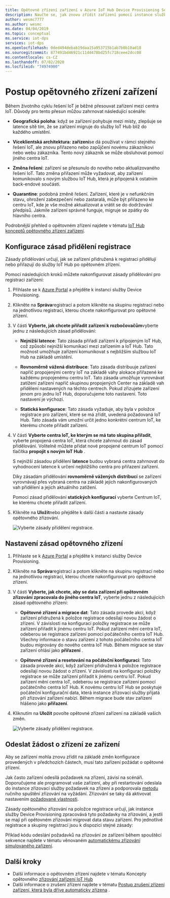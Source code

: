 ```yaml
---
title: Opětovné zřízení zařízení v Azure IoT Hub Device Provisioning Service
description: Naučte se, jak znovu zřídit zařízení pomocí instance služby Device Provisioning Service (DPS) a proč to může být nutné.
author: wesmc7777
ms.author: wesmc
ms.date: 04/04/2019
ms.topic: conceptual
ms.service: iot-dps
services: iot-dps
ms.openlocfilehash: 0ded494debab19daa15a953715b1ab7b0b10ad18
ms.sourcegitcommit: 877491bd46921c11dd478bd25fc718ceee2dcc08
ms.contentlocale: cs-CZ
ms.lasthandoff: 07/02/2020
ms.locfileid: "74974900"
---
```

# <a name="how-to-reprovision-devices"></a>Postup opětovného zřízení zařízení

Během životního cyklu řešení IoT je běžné přesouvat zařízení mezi centra IoT. Důvody pro tento přesun můžou zahrnovat následující scénáře:

* **Geografická poloha**: když se zařízení pohybuje mezi místy, zlepšuje se latence sítě tím, že se zařízení migruje do služby IoT Hub blíž do každého umístění.

* **Víceklientská architektura: zařízení**se dá používat v rámci stejného řešení IoT, ale znovu přiřazeno nebo zapůjčení novému zákazníkovi nebo webu zákazníka. Tento nový zákazník se může obsluhovat pomocí jiného centra IoT.

* **Změna řešení**: zařízení se přesunulo do nového nebo aktualizovaného řešení IoT. Tato změna přiřazení může vyžadovat, aby zařízení komunikovalo s novým službou IoT Hub, která je připojená k ostatním back-endové součásti. 

* **Quarantine**: podobná změně řešení. Zařízení, které je v nefunkčním stavu, ohrožení zabezpečení nebo zastaralá, může být přiřazeno ke centru IoT, kde je vše možné aktualizovat a vrátit se do dodržování předpisů. Jakmile zařízení správně funguje, migruje se zpátky do hlavního centra.

Podrobnější přehled o opětovném zřízení najdete v tématu [IoT Hub konceptů opětovného zřízení zařízení](concepts-device-reprovision.md).


## <a name="configure-the-enrollment-allocation-policy"></a>Konfigurace zásad přidělení registrace

Zásady přidělování určují, jak se zařízení přidružená k registraci přidělují nebo přiřazují do služby IoT Hub po opětovném zřízení.

Pomocí následujících kroků můžete nakonfigurovat zásady přidělování pro registraci zařízení:

1. Přihlaste se k [Azure Portal](https://portal.azure.com) a přejděte k instanci služby Device Provisioning.

2. Klikněte na **Správa**registrací a potom klikněte na skupinu registrací nebo na jednotlivou registraci, kterou chcete nakonfigurovat pro opětovné zřízení. 

3. V části **Vyberte, jak chcete přiřadit zařízení k rozbočovačům**vyberte jednu z následujících zásad přidělování:

    * **Nejnižší latence**: Tato zásada přiřadí zařízení k připojeným IoT Hub, což způsobí nejnižší komunikaci mezi zařízením a IoT Hub. Tato možnost umožňuje zařízení komunikovat s nejbližším službou IoT Hub na základě umístění. 
    
    * **Rovnoměrně vážená distribuce**: Tato zásada distribuuje zařízení napříč propojenými centry IoT na základě váhy alokace přiřazené ke každému propojenému centru IoT. Tato zásada umožňuje vyrovnávat zatížení zařízení napříč skupinou propojených Center na základě vah přidělení nastavených na těchto centrech. Pokud zřizujete zařízení jenom pro jednu IoT Hub, doporučujeme toto nastavení. Toto nastavení je výchozí. 
    
    * **Statická konfigurace**: Tato zásada vyžaduje, aby byla v položce registrace pro zařízení, které se má zřídit, uvedená požadovaná IoT Hub. Tato zásada vám umožní určit jedno konkrétní centrum IoT, ke kterému chcete přiřadit zařízení.

4. V části **Vyberte centra IoT, ke kterým se má tato skupina přiřadit**, vyberte propojená centra IoT, která chcete zahrnout do zásad přidělování. Volitelně můžete přidat nové propojené centrum IoT pomocí tlačítka **propojit s novým IoT Hub** .

    S nejnižší zásadou přidělení **latence** budou vybraná centra zahrnovat do vyhodnocení latence k určení nejbližšího centra pro přiřazení zařízení.

    Díky zásadám přidělování **rovnoměrně vážených distribucí** se zařízení vyrovnávají přes vybraná centra na základě jejich nakonfigurovaných vah přidělení a jejich aktuálního zatížení.

    Pomocí zásad přidělování **statických konfigurací** vyberte Centrum IoT, ke kterému chcete přiřadit zařízení.

4. Klikněte na **Uložit**nebo přejděte k další části a nastavte zásady opětovného zřizování.

    ![Vyberte zásady přidělení registrace.](./media/how-to-reprovision/enrollment-allocation-policy.png)



## <a name="set-the-reprovisioning-policy"></a>Nastavení zásad opětovného zřízení

1. Přihlaste se k [Azure Portal](https://portal.azure.com) a přejděte k instanci služby Device Provisioning.

2. Klikněte na **Správa**registrací a potom klikněte na skupinu registrací nebo na jednotlivou registraci, kterou chcete nakonfigurovat pro opětovné zřízení.

3. V části **Vyberte, jak chcete, aby se data zařízení při opětovném zřizování zpracovala do jiného centra IoT**, vyberte jednu z následujících zásad opětovného zřízení:

    * **Opětovné zřízení a migrace dat**: Tato zásada provede akci, když zařízení přidružená k položce registrace odesílají novou žádost o zřízení. V závislosti na konfiguraci položky registrace se může zařízení přiřadit k jinému centru IoT. Pokud zařízení mění centra IoT, odeberou se registrace zařízení pomocí počátečního centra IoT Hub. Všechny informace o stavu zařízení z tohoto počátečního centra IoT budou migrovány do nového centra IoT Hub. Během migrace se stav zařízení ohlásí jako **přiřazení** .

    * **Opětovné zřízení a resetování na počáteční konfiguraci**: Tato zásada provede akci, když zařízení přidružená k položce registrace odesílají novou žádost o zřízení. V závislosti na konfiguraci položky registrace se může zařízení přiřadit k jinému centru IoT. Pokud zařízení mění centra IoT, odeberou se registrace zařízení pomocí počátečního centra IoT Hub. K novému centru IoT Hub se poskytuje počáteční konfigurační data, která instance zřizovací služby přijatá při zřizování zařízení nabízí. Během migrace bude stav zařízení hlášeno jako **přiřazení**.

4. Kliknutím na **Uložit** povolte opětovné zřízení zařízení na základě vašich změn.

    ![Vyberte zásady přidělení registrace.](./media/how-to-reprovision/reprovisioning-policy.png)



## <a name="send-a-provisioning-request-from-the-device"></a>Odeslat žádost o zřízení ze zařízení

Aby se zařízení mohla znovu zřídit na základě změn konfigurace provedených v předchozích částech, musí tato zařízení požádat o opětovné zřízení. 

Jak často zařízení odesílá požadavek na zřízení, závisí na scénáři. Doporučujeme ale programovat vaše zařízení, aby při restartování odeslala do instance zřizovací služby požadavek na zřízení a podporovala [metodu](../iot-hub/iot-hub-devguide-direct-methods.md) ručního spuštění zřizování na vyžádání. Zřizování se taky dá aktivovat nastavením [požadované vlastnosti](../iot-hub/iot-hub-devguide-device-twins.md#desired-property-example). 

Zásady opětovného zřizování na položce registrace určují, jak instance služby Device Provisioning zpracovává tyto požadavky na zřizování, a jestli se mají při opětovném zřizování migrovat data stavu zařízení. Pro jednotlivé registrace a skupiny registrací jsou k dispozici stejné zásady:

Příklad kódu odeslání požadavků na zřizování ze zařízení během spouštěcí sekvence najdete v tématu věnovaném [automatickému zřizování simulovaného zařízení](quick-create-simulated-device.md).


## <a name="next-steps"></a>Další kroky

- Další informace o opětovném zřízení najdete v tématu Koncepty opětovného [zřizování zařízení IoT Hub](concepts-device-reprovision.md) 
- Další informace o zrušení zřízení najdete v tématu [Postup zrušení zřízení zařízení, která byla dříve automaticky zřízena](how-to-unprovision-devices.md) . 











